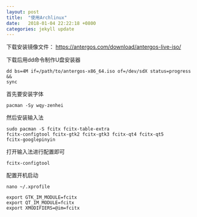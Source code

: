```yaml
---
layout: post
title:  "使用Archlinux"
date:   2018-01-04 22:22:18 +0800
categories: jekyll update
---
```


下载安装镜像文件：
https://antergos.com/download/antergos-live-iso/


下载后用dd命令制作U盘安装器
```
dd bs=4M if=/path/to/antergos-x86_64.iso of=/dev/sdX status=progress && 
sync
```

首先要安装字体
```
pacman -Sy wqy-zenhei
```
然后安装输入法
```
sudo pacman -S fcitx fcitx-table-extra 
fcitx-configtool fcitx-gtk2 fcitx-gtk3 fcitx-qt4 fcitx-qt5 
fcitx-googlepinyin
```
打开输入法进行配置即可
```
fcitx-configtool 
```

配置开机启动

```
nano ~/.xprofile
```
```
export GTK_IM_MODULE=fcitx
export QT_IM_MODULE=fcitx
export XMODIFIERS=@im=fcitx
```
